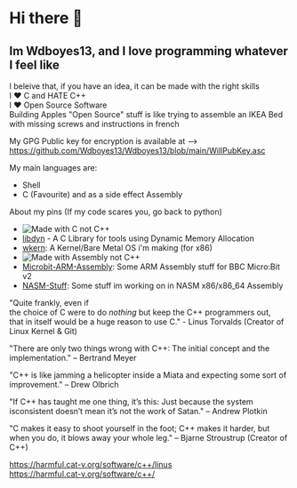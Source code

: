 # Hi there 👋

## Im Wdboyes13, and I love programming whatever I feel like  
  
I beleive that, if you have an idea, it can be made with the right skills    
I ❤️ C and HATE C++  
I ❤️ Open Source Software  
Building Apples "Open Source" stuff is like trying to assemble an IKEA Bed with missing screws and instructions in french  
  
My GPG Public key for encryption is available at --> https://github.com/Wdboyes13/Wdboyes13/blob/main/WillPubKey.asc  
  
My main languages are:      
- Shell  
- C (Favourite) and as a side effect Assembly

About my pins (If my code scares you, go back to python)  

- ![Made with C not C++](https://img.shields.io/badge/Made_with_C_NOT_C++-8A2BE2)  
- [libdyn](https://github.com/Wdboyes13/libdyn) - A C Library for tools using Dynamic Memory Allocation  
- [wkern](https://github.com/Wdboyes13/wkern): A Kernel/Bare Metal OS i'm making (for x86)  
- ![Made with Assembly not C++](https://img.shields.io/badge/Made_with_Assembly_NOT_C++-8A2BE2)  
- [Microbit-ARM-Assembly](https://github.com/Wdboyes13/MicroBit-ARM-Assembly): Some ARM Assembly stuff for BBC Micro:Bit v2  
- [NASM-Stuff](https://github.com/Wdboyes13/NASM-Stuff): Some stuff im working on in NASM x86/x86_64 Assembly

"Quite frankly, even if   
the choice of C were to do *nothing* but keep the C++ programmers out,   
that in itself would be a huge reason to use C."  - Linus Torvalds (Creator of Linux Kernel & Git)  
  
"There are only two things wrong with C++: The initial concept and the implementation." – Bertrand Meyer  

"C++ is like jamming a helicopter inside a Miata and expecting some sort of improvement." – Drew Olbrich  

"If C++ has taught me one thing, it’s this: Just because the system isconsistent doesn’t 
mean it’s not the work of Satan." – Andrew Plotkin
  
"C makes it easy to shoot yourself in the foot; C++ makes it harder, but when you do, it blows away your whole leg." – Bjarne Stroustrup (Creator of C++)


https://harmful.cat-v.org/software/c++/linus  
https://harmful.cat-v.org/software/c++/  
